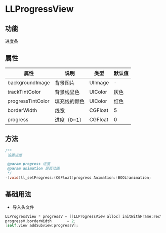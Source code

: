 # LLProgressView

## 功能

进度条

## 属性

属性 | 说明 | 类型 | 默认值
---|---|---|---
backgroundImage|背景图片|UIImage|-
trackTintColor|背景线显色|UIColor|灰色
progressTintColor|填充线的颜色|UIColor|红色
borderWidth|线宽|CGFloat|5
progress|进度（0~1）|CGFloat|0

## 方法
```objective-c
/**
 设置进度

 @param progress 进度
 @param animation 是否动画
 */
-(void)ll_setProgress:(CGFloat)progress Animation:(BOOL)animation;
```

## 基础用法
- 导入头文件


```objective-c
LLProgressView * progressV = [[LLProgressView alloc] initWithFrame:rect];
progressV.borderWidth       = 2;
[self.view addSubview:progressV];
```

